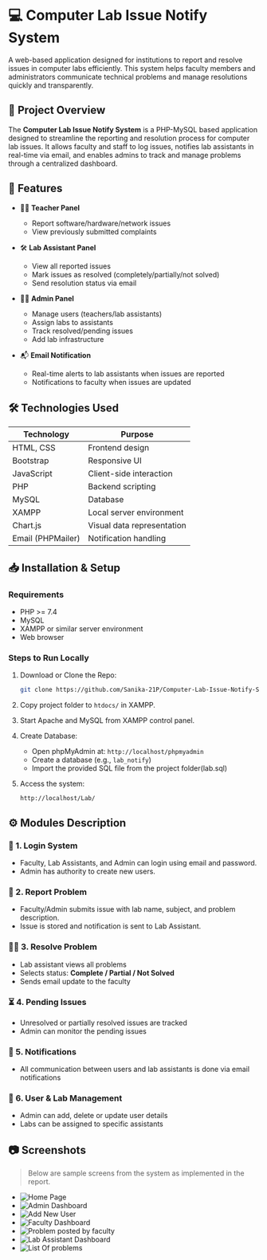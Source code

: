 
# 💻 Computer Lab Issue Notify System

A web-based application designed for institutions to report and resolve issues in computer labs efficiently. This system helps faculty members and administrators communicate technical problems and manage resolutions quickly and transparently.

## 📝 Project Overview

The **Computer Lab Issue Notify System** is a PHP-MySQL based application designed to streamline the reporting and resolution process for computer lab issues. It allows faculty and staff to log issues, notifies lab assistants in real-time via email, and enables admins to track and manage problems through a centralized dashboard.

## 🚀 Features

- 🧑‍🏫 **Teacher Panel**
  - Report software/hardware/network issues
  - View previously submitted complaints

- 🛠️ **Lab Assistant Panel**
  - View all reported issues
  - Mark issues as resolved (completely/partially/not solved)
  - Send resolution status via email

- 👨‍💼 **Admin Panel**
  - Manage users (teachers/lab assistants)
  - Assign labs to assistants
  - Track resolved/pending issues
  - Add lab infrastructure

- 📬 **Email Notification**
  - Real-time alerts to lab assistants when issues are reported
  - Notifications to faculty when issues are updated

## 🛠️ Technologies Used

| Technology      | Purpose                         |
|-----------------|----------------------------------|
| HTML, CSS       | Frontend design                 |
| Bootstrap       | Responsive UI                  |
| JavaScript      | Client-side interaction        |
| PHP             | Backend scripting              |
| MySQL           | Database                       |
| XAMPP           | Local server environment       |
| Chart.js        | Visual data representation     |
| Email (PHPMailer) | Notification handling         |

## 📥 Installation & Setup

### Requirements
- PHP >= 7.4
- MySQL
- XAMPP or similar server environment
- Web browser

### Steps to Run Locally

1. Download or Clone the Repo:
   ```bash
   git clone https://github.com/Sanika-21P/Computer-Lab-Issue-Notify-System.git
   ```

2. Copy project folder to `htdocs/` in XAMPP.

3. Start Apache and MySQL from XAMPP control panel.

4. Create Database:
   - Open phpMyAdmin at: `http://localhost/phpmyadmin`
   - Create a database (e.g., `lab_notify`)
   - Import the provided SQL file from the project folder(lab.sql)

5. Access the system:
   ```
   http://localhost/Lab/
   ```

## ⚙️ Modules Description

### 🔐 1. Login System
- Faculty, Lab Assistants, and Admin can login using email and password.
- Admin has authority to create new users.

### 📝 2. Report Problem
- Faculty/Admin submits issue with lab name, subject, and problem description.
- Issue is stored and notification is sent to Lab Assistant.

### 🧑‍🔧 3. Resolve Problem
- Lab assistant views all problems
- Selects status: **Complete / Partial / Not Solved**
- Sends email update to the faculty

### ⏳ 4. Pending Issues
- Unresolved or partially resolved issues are tracked
- Admin can monitor the pending issues

### 📢 5. Notifications
- All communication between users and lab assistants is done via email notifications

### 👥 6. User & Lab Management
- Admin can add, delete or update user details
- Labs can be assigned to specific assistants

## 📷 Screenshots

> Below are sample screens from the system as implemented in the report.

- ![Home Page](screenshots/homepage.png)
- ![Admin Dashboard](screenshots/admin_dashboard.png)
- ![Add New User](screenshots/add_user.png)
- ![Faculty Dashboard](screenshots/faculty_dashboard.png)
- ![Problem posted by faculty](screenshots/Post_problem.png)
- ![Lab Assistant Dashboard](screenshots/labAssistant_dashboard.png)
- ![List Of problems](screenshots/View_problem.png)



